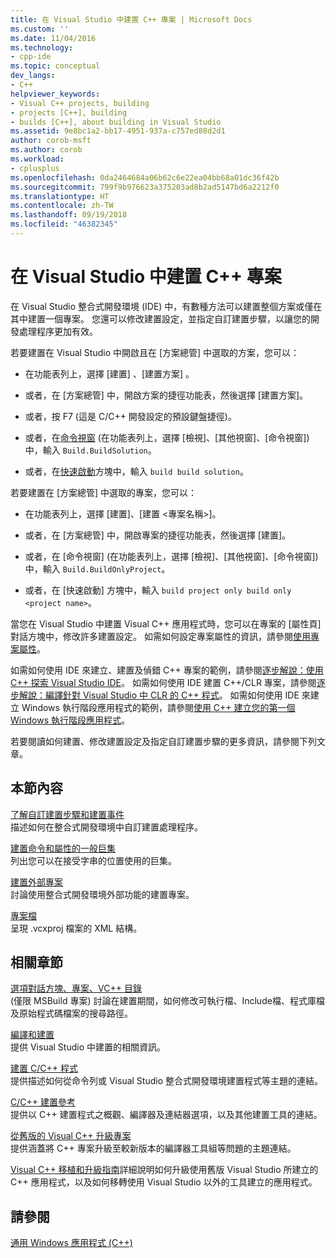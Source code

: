 ```yaml
---
title: 在 Visual Studio 中建置 C++ 專案 | Microsoft Docs
ms.custom: ''
ms.date: 11/04/2016
ms.technology:
- cpp-ide
ms.topic: conceptual
dev_langs:
- C++
helpviewer_keywords:
- Visual C++ projects, building
- projects [C++], building
- builds [C++], about building in Visual Studio
ms.assetid: 9e8bc1a2-bb17-4951-937a-c757ed88d2d1
author: corob-msft
ms.author: corob
ms.workload:
- cplusplus
ms.openlocfilehash: 0da2464684a06b62c6e22ea04bb68a01dc36f42b
ms.sourcegitcommit: 799f9b976623a375203ad8b2ad5147bd6a2212f0
ms.translationtype: HT
ms.contentlocale: zh-TW
ms.lasthandoff: 09/19/2018
ms.locfileid: "46382345"
---
```

# <a name="building-c-projects-in-visual-studio"></a>在 Visual Studio 中建置 C++ 專案

在 Visual Studio 整合式開發環境 (IDE) 中，有數種方法可以建置整個方案或僅在其中建置一個專案。 您還可以修改建置設定，並指定自訂建置步驟，以讓您的開發處理程序更加有效。

若要建置在 Visual Studio 中開啟且在 [方案總管] 中選取的方案，您可以：

- 在功能表列上，選擇 [建置] 、[建置方案] 。

- 或者，在 [方案總管] 中，開啟方案的捷徑功能表，然後選擇 [建置方案]。

- 或者，按 F7  (這是 C/C++ 開發設定的預設鍵盤捷徑)。

- 或者，在[命令視窗](/visualstudio/ide/reference/command-window) (在功能表列上，選擇 [檢視]、[其他視窗]、[命令視窗]) 中，輸入 `Build.BuildSolution`。

- 或者，在[快速啟動](/visualstudio/ide/reference/quick-launch-environment-options-dialog-box)方塊中，輸入 `build build solution`。

若要建置在 [方案總管] 中選取的專案，您可以：

- 在功能表列上，選擇 [建置]、[建置 \<專案名稱>]。

- 或者，在 [方案總管] 中，開啟專案的捷徑功能表，然後選擇 [建置]。

- 或者，在 [命令視窗] (在功能表列上，選擇 [檢視]、[其他視窗]、[命令視窗]) 中，輸入 `Build.BuildOnlyProject`。

- 或者，在 [快速啟動] 方塊中，輸入 `build project only build only <project name>`。

當您在 Visual Studio 中建置 Visual C++ 應用程式時，您可以在專案的 [屬性頁] 對話方塊中，修改許多建置設定。 如需如何設定專案屬性的資訊，請參閱[使用專案屬性](../ide/working-with-project-properties.md)。

如需如何使用 IDE 來建立、建置及偵錯 C++ 專案的範例，請參閱[逐步解說：使用 C++ 探索 Visual Studio IDE](/visualstudio/ide/getting-started-with-cpp-in-visual-studio)。 如需如何使用 IDE 建置 C++/CLR 專案，請參閱[逐步解說：編譯針對 Visual Studio 中 CLR 的 C++ 程式](../ide/walkthrough-compiling-a-cpp-program-that-targets-the-clr-in-visual-studio.md)。 如需如何使用 IDE 來建立 Windows 執行階段應用程式的範例，請參閱[使用 C++ 建立您的第一個 Windows 執行階段應用程式](https://msdn.microsoft.com/library/windows/apps/hh974580.aspx)。

若要閱讀如何建置、修改建置設定及指定自訂建置步驟的更多資訊，請參閱下列文章。

## <a name="in-this-section"></a>本節內容

[了解自訂建置步驟和建置事件](../ide/understanding-custom-build-steps-and-build-events.md)<br>
描述如何在整合式開發環境中自訂建置處理程序。

[建置命令和屬性的一般巨集](../ide/common-macros-for-build-commands-and-properties.md)<br>
列出您可以在接受字串的位置使用的巨集。

[建置外部專案](../ide/building-external-projects.md)<br>
討論使用整合式開發環境外部功能的建置專案。

[專案檔](../ide/project-files.md)<br>
呈現 .vcxproj 檔案的 XML 結構。

## <a name="related-sections"></a>相關章節

[選項對話方塊、專案、VC++ 目錄](vcpp-directories-property-page.md)<br>
(僅限 MSBuild 專案) 討論在建置期間，如何修改可執行檔、Include檔、程式庫檔及原始程式碼檔案的搜尋路徑。

[編譯和建置](/visualstudio/ide/compiling-and-building-in-visual-studio)<br>
提供 Visual Studio 中建置的相關資訊。

[建置 C/C++ 程式](../build/building-c-cpp-programs.md)<br>
提供描述如何從命令列或 Visual Studio 整合式開發環境建置程式等主題的連結。

[C/C++ 建置參考](../build/reference/c-cpp-building-reference.md)<br>
提供以 C++ 建置程式之概觀、編譯器及連結器選項，以及其他建置工具的連結。

[從舊版的 Visual C++ 升級專案](../porting/upgrading-projects-from-earlier-versions-of-visual-cpp.md)<br>
提供涵蓋將 C++ 專案升級至較新版本的編譯器工具組等問題的主題連結。

[Visual C++ 移植和升級指南](../porting/visual-cpp-porting-and-upgrading-guide.md)詳細說明如何升級使用舊版 Visual Studio 所建立的 C++ 應用程式，以及如何移轉使用 Visual Studio 以外的工具建立的應用程式。

## <a name="see-also"></a>請參閱

[通用 Windows 應用程式 (C++)](../windows/universal-windows-apps-cpp.md)